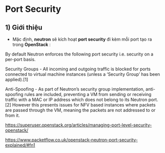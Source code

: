 # Port Security
## **1) Giới thiệu**
- Mặc định, **neutron** sẽ kích hoạt **port security** đi kèm mỗi port tạo ra trong **OpenStack** :




By default Neutron enforces the following port security i.e. security on a per-port basis.

Security Groups - All incoming and outgoing traffic is blocked for ports connected to virtual machine instances (unless a ‘Security Group’ has been applied).[1]

Anti-Spoofing - As part of Neutron’s security group implementation, anti-spoofing rules are included, preventing a VM from sending or receiving traffic with a MAC or IP address which does not belong to its Neutron port.[2] However this presents issues for NFV based instances where packets are passed through the VM, meaning the packets are not addressed to or from it.

https://superuser.openstack.org/articles/managing-port-level-security-openstack/

https://www.packetflow.co.uk/openstack-neutron-port-security-explained/#fn1